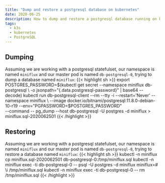 ```yaml
---
title: "Dump and restore a postgresql database on kubernetes"
date: 2020-06-25
description: How to dump and restore a postgresql database running on kubernetes
tags:
  - k3s
  - kubernetes
  - PostgreSQL
---
```


## Dumping
Assuming we are working with a postgresql statefulset, our namespace is named `miniflux` and our master pod is named `db-postgresql-0`, trying to
dump a database named `miniflux`:
{{< highlight sh >}}
export POSTGRES_PASSWORD=$(kubectl get secret --namespace miniflux db-postgresql \
  -o jsonpath="{.data.postgresql-password}" | base64 --decode)
kubectl run db-postgresql-client --rm --tty -i --restart='Never' --namespace miniflux \
  --image docker.io/bitnami/postgresql:11.8.0-debian-10-r19 --env="PGPASSWORD=$POSTGRES_PASSWORD" \
  --command -- pg_dump --host db-postgresql -U postgres -d miniflux > miniflux.sql-2020062501
{{< /highlight >}}

## Restoring

Assuming we are working with a postgresql statefulset, our namespace is named `miniflux` and our master pod is named `db-postgresql-0`, trying to
restore a database named `miniflux`:
{{< highlight sh >}}
kubectl -n miniflux cp miniflux.sql-2020062501 db-postgresql-0:/tmp/miniflux.sql
kubectl -n miniflux exec -ti db-postgresql-0 -- psql -U postgres -d miniflux
miniflux=# \i /tmp/miniflux.sql
kubectl -n miniflux exec -ti db-postgresql-0 -- rm /tmp/miniflux.sql
{{< /highlight >}}
